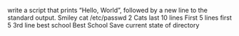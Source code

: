 write a script that prints “Hello, World”, followed by a new line to the standard output.
Smiley
cat /etc/passwd
2 Cats
last 10 lines
First 5 lines
first 5
3rd line
best school
Best School
Save current state of directory

